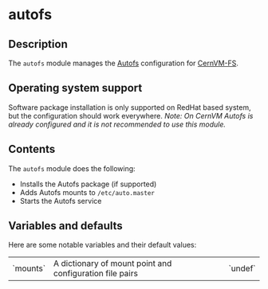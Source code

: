 # autofs
## Description

The `autofs` module manages the [Autofs](http://www.autofs.org/) configuration for [CernVM-FS](http://cernvm.cern.ch/portal/filesystem).

## Operating system support

Software package installation is only supported on RedHat based system, but the configuration should work everywhere. _Note: On CernVM Autofs is already configured and it is not recommended to use this module._

## Contents

The `autofs` module does the following:

* Installs the Autofs package (if supported)
* Adds Autofs mounts to `/etc/auto.master`
* Starts the Autofs service

## Variables and defaults

Here are some notable variables and their default values:

<table>
  <tr><td>`mounts`</td><td>A dictionary of mount point and configuration file pairs</td><td>`undef`</td></tr>
</table>
